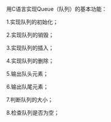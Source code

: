 用C语言实现Queue（队列）的基本功能：

1.实现队列的初始化；

2.实现队列的销毁；

3.实现队列的插入；

4.实现队列的删除；

5.输出队头元素；

6.输出队尾元素；

7.判断队列的大小；

8.检查队列是否为空；

